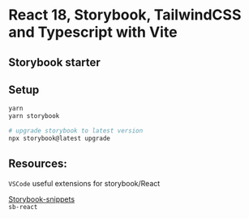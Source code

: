 # React 18, Storybook, TailwindCSS and Typescript with Vite

## Storybook starter

## Setup

```bash
yarn
yarn storybook

# upgrade storybook to latest version
npx storybook@latest upgrade

```

## Resources:

`VSCode` useful extensions for storybook/React

[Storybook-snippets](https://marketplace.visualstudio.com/items?itemName=maratib.xpro-snippets)  
`sb-react`


